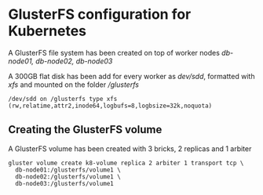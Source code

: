 # GlusterFS configuration for Kubernetes

A GlusterFS file system has been created on top of worker nodes _db-node01, db-node02, db-node03_

A 300GB flat disk has been add for every worker as _dev/sdd_, formatted with _xfs_ and mounted on the folder _/glusterfs_

```language
/dev/sdd on /glusterfs type xfs (rw,relatime,attr2,inode64,logbufs=8,logbsize=32k,noquota)
```


## Creating the GlusterFS volume

A GlusterFS volume has been created with 3 bricks, 2 replicas and 1 arbiter

```language
gluster volume create k8-volume replica 2 arbiter 1 transport tcp \
  db-node01:/glusterfs/volume1 \
  db-node02:/glusterfs/volume1 \
  db-node03:/glusterfs/volume1
```


